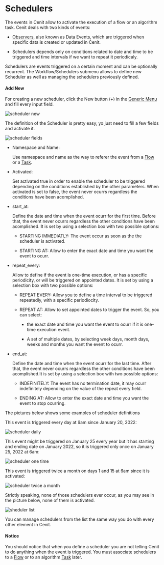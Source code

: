 # Schedulers

The events in Cenit allow to activate the execution of a flow or an algorithm task. Cenit deals with two kinds of events: 

- [Observers](workflows/observers.md), also known as Data Events, which are triggered when specific data is created or updated in Cenit.

- Schedulers depends only on conditions related to date and time to be triggered and time intervals if we want to repeat it periodicaly.

Schedulers are events triggered on a certain moment and can be optionally recurrent. The Workflow/Schedulers submenu allows to define new Scheduler as well as managing the schedulers previously defined.

#### Add New

For creating a new scheduler, click the New button (+) in the [Generic Menu](generic/generic_menu_options_.md) and fill every input field.

![scheduler new](https://user-images.githubusercontent.com/54523080/150603309-4b2fb26b-01e7-4a1e-8336-a74fe0d17a9d.png)

The definition of the Scheduler is pretty easy, yo just need to fill a few fields and activate it.

![scheduler fields](https://user-images.githubusercontent.com/54523080/150603965-2129adb0-1f13-430f-9069-1de653297770.png)

- Namespace and Name:
  
  Use namespace and name as the way to referer the event from a [Flow](workflows/flows.md) or a [Task](monitors/tasks.md).

- Activated:
  
  Set activated true in order to enable the scheduler to be triggered depending on the conditions established by the other parameters. When activated is set to false, the event never ocurrs regardless the conditions have been acomplished.

- start_at:
  
  Define the date and time when the event ocurr for the first time. Before that, the event never ocurrs regardless the other conditions have been acomplished. It is set by using a selection box with two possible options:
  
  - STARTING IMMEDIATLY: The event occur as soon as the the scheduler is activated.
  
  - STARTING AT: Allow to enter the exact date and time you want the event to ocurr.

- repeat_every:
  
  Allow to define if the event is one-time execution, or has a specific periodicity, or will be triggered on appointed dates. It is set by using a selection box with two possible options:
  
  - REPEAT EVERY: Allow you to define a time interval to be triggered repeatedly, with a specific periodiocity.
  
  - REPEAT AT: Allow to set appointed dates to trigger the event. So, you can select:
    
    - the exact date and time you want the event to ocurr if it is one-time execution event.
    
    - A set of multiple dates, by selecting week days, month days, weeks and months you want the event to ocurr.

- end_at:
  
  Define the date and time when the event ocurr for the last time. After that, the event never ocurrs regardless the other conditions have been acomplished.It is set by using a selection box with two possible options:
  
  - INDEFINITELY: The event has no termination date, it may ocurr indefinitely depending on the value of the repeat every field.
  
  - ENDING AT: Allow to enter the exact date and time you want the event to stop ocurring.

The pictures below shows some examples of scheduler definitions

This event is triggered every day at 6am since January 20, 2022:

![scheduler daily](https://user-images.githubusercontent.com/54523080/150627663-bc416c5e-540c-4e69-bb81-66f9edf31d3d.png)

This event might be triggered on January 25 every year but it has starting and ending date on January 2022, so it is triggered only once  on January 25, 2022 at 6am:

![scheduler one time](https://user-images.githubusercontent.com/54523080/150627665-40c2a195-c343-4a5e-bd44-c83cdb42994c.png)

This event is triggered twice a month on days 1 and 15 at 6am since it is activated:

![scheduler twice a month](https://user-images.githubusercontent.com/54523080/150627667-5e7cc56d-65a7-4f67-94ba-ff59936b51be.png)

Strictly speaking, none of those schedulers ever occur, as you may see in the picture below, none of them is activated.

![sheduler list](https://user-images.githubusercontent.com/54523080/150628068-f6244343-3a06-4bfb-80d4-8ac63085ff78.png)

You can manage schedulers from the list the same way you do with every other element in Cenit. 

#### Notice

You should notice that when you define a scheduler you are not telling Cenit to do anything when the event is triggered. You must associate schedulers to a [Flow](workflows/flows.md) or to an algorithm [Task](monitors/tasks.md) later.